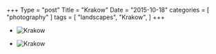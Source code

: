 +++
Type = "post"
Title = "Krakow"
Date = "2015-10-18"
categories = [ "photography" ]
tags = [
    "landscapes",
    "Krakow",
]
+++

* ![Krakow](/posts/2015/10-18-krakow/krakow-0425.jpg)

<!--more-->

* ![Krakow](/posts/2015/10-18-krakow/krakow-0380.jpg)
